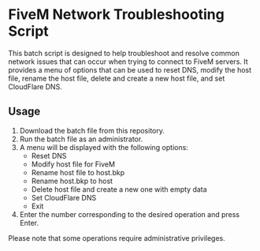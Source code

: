 # FiveM Network Troubleshooting Script

This batch script is designed to help troubleshoot and resolve common network issues that can occur when trying to connect to FiveM servers. It provides a menu of options that can be used to reset DNS, modify the host file, rename the host file, delete and create a new host file, and set CloudFlare DNS.

## Usage

1. Download the batch file from this repository.
2. Run the batch file as an administrator.
3. A menu will be displayed with the following options:
    - Reset DNS
    - Modify host file for FiveM
    - Rename host file to host.bkp
    - Rename host.bkp to host
    - Delete host file and create a new one with empty data
    - Set CloudFlare DNS
    - Exit
4. Enter the number corresponding to the desired operation and press Enter.

Please note that some operations require administrative privileges.

